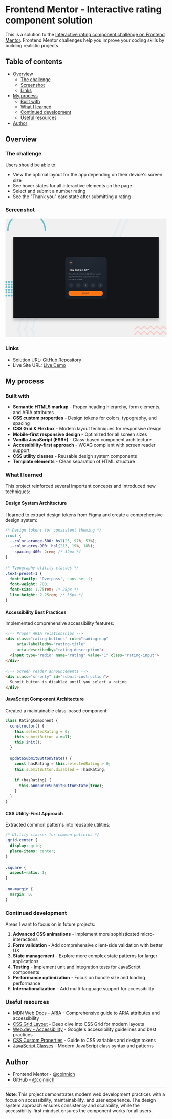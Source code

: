 # Frontend Mentor - Interactive rating component solution

This is a solution to the [Interactive rating component challenge on Frontend Mentor](https://www.frontendmentor.io/challenges/interactive-rating-component-koxpeBUmI). Frontend Mentor challenges help you improve your coding skills by building realistic projects.

## Table of contents

- [Overview](#overview)
  - [The challenge](#the-challenge)
  - [Screenshot](#screenshot)
  - [Links](#links)
- [My process](#my-process)
  - [Built with](#built-with)
  - [What I learned](#what-i-learned)
  - [Continued development](#continued-development)
  - [Useful resources](#useful-resources)
- [Author](#author)

## Overview

### The challenge

Users should be able to:

- View the optimal layout for the app depending on their device's screen size
- See hover states for all interactive elements on the page
- Select and submit a number rating
- See the "Thank you" card state after submitting a rating

### Screenshot

![Design preview for the Interactive rating component](./preview.jpg)

### Links

- Solution URL: [GitHub Repository](https://github.com/yourusername/interactive-rating-component)
- Live Site URL: [Live Demo](https://your-live-site-url.com)

## My process

### Built with

- **Semantic HTML5 markup** - Proper heading hierarchy, form elements, and ARIA attributes
- **CSS custom properties** - Design tokens for colors, typography, and spacing
- **CSS Grid & Flexbox** - Modern layout techniques for responsive design
- **Mobile-first responsive design** - Optimized for all screen sizes
- **Vanilla JavaScript (ES6+)** - Class-based component architecture
- **Accessibility-first approach** - WCAG compliant with screen reader support
- **CSS utility classes** - Reusable design system components
- **Template elements** - Clean separation of HTML structure

### What I learned

This project reinforced several important concepts and introduced new techniques:

#### Design System Architecture
I learned to extract design tokens from Figma and create a comprehensive design system:

```css
/* Design tokens for consistent theming */
:root {
  --color-orange-500: hsl(25, 97%, 53%);
  --color-grey-900: hsl(213, 19%, 18%);
  --spacing-400: 2rem; /* 32px */
}

/* Typography utility classes */
.text-preset-1 {
  font-family: 'Overpass', sans-serif;
  font-weight: 700;
  font-size: 1.75rem; /* 28px */
  line-height: 2.25rem; /* 36px */
}
```

#### Accessibility Best Practices
Implemented comprehensive accessibility features:

```html
<!-- Proper ARIA relationships -->
<div class="rating-buttons" role="radiogroup" 
     aria-labelledby="rating-title" 
     aria-describedby="rating-description">
  <input type="radio" name="rating" value="1" class="rating-input">
</div>

<!-- Screen reader announcements -->
<div class="sr-only" id="submit-instruction">
  Submit button is disabled until you select a rating
</div>
```

#### JavaScript Component Architecture
Created a maintainable class-based component:

```javascript
class RatingComponent {
  constructor() {
    this.selectedRating = 0;
    this.submitButton = null;
    this.init();
  }

  updateSubmitButtonState() {
    const hasRating = this.selectedRating > 0;
    this.submitButton.disabled = !hasRating;
    
    if (hasRating) {
      this.announceSubmitButtonState(true);
    }
  }
}
```

#### CSS Utility-First Approach
Extracted common patterns into reusable utilities:

```css
/* Utility classes for common patterns */
.grid-center {
  display: grid;
  place-items: center;
}

.square {
  aspect-ratio: 1;
}

.no-margin {
  margin: 0;
}
```

### Continued development

Areas I want to focus on in future projects:

1. **Advanced CSS animations** - Implement more sophisticated micro-interactions
2. **Form validation** - Add comprehensive client-side validation with better UX
3. **State management** - Explore more complex state patterns for larger applications
4. **Testing** - Implement unit and integration tests for JavaScript components
5. **Performance optimization** - Focus on bundle size and loading performance
6. **Internationalization** - Add multi-language support for accessibility

### Useful resources

- [MDN Web Docs - ARIA](https://developer.mozilla.org/en-US/docs/Web/Accessibility/ARIA) - Comprehensive guide to ARIA attributes and accessibility
- [CSS Grid Layout](https://developer.mozilla.org/en-US/docs/Web/CSS/CSS_Grid_Layout) - Deep dive into CSS Grid for modern layouts
- [Web.dev - Accessibility](https://web.dev/accessibility/) - Google's accessibility guidelines and best practices
- [CSS Custom Properties](https://developer.mozilla.org/en-US/docs/Web/CSS/Using_CSS_custom_properties) - Guide to CSS variables and design tokens
- [JavaScript Classes](https://developer.mozilla.org/en-US/docs/Web/JavaScript/Reference/Classes) - Modern JavaScript class syntax and patterns

## Author

- Frontend Mentor - [@coinnich](https://www.frontendmentor.io/profile/fringe4life)
- GitHub - [@coinnich](https://github.com/fringe4life)

---

**Note**: This project demonstrates modern web development practices with a focus on accessibility, maintainability, and user experience. The design system approach ensures consistency and scalability, while the accessibility-first mindset ensures the component works for all users.
